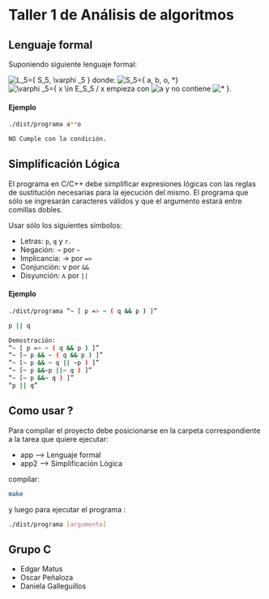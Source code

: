 # Taller 1 de Análisis de algoritmos

## Lenguaje formal
Suponiendo siguiente lenguaje formal:

![L_5=\{ S_5, \varphi _5 \}](https://render.githubusercontent.com/render/math?math=L_5%3D%5C%7B%20S_5%2C%20%5Cvarphi%20_5%20%5C%7D)
donde:
![S_5=\{ a, b, o, *\}](https://render.githubusercontent.com/render/math?math=S_5%3D%5C%7B%20a%2C%20b%2C%20o%2C%20*%5C%7D)
![\varphi _5=\{ x \in E_S_5 / x](https://render.githubusercontent.com/render/math?math=%5Cvarphi%20_5%3D%5C%7B%20x%20%5Cin%20E_S_5%20%2F%20x) empieza con ![a](https://render.githubusercontent.com/render/math?math=a) y no contiene ![* \}](https://render.githubusercontent.com/render/math?math=*%20%5C%7D).
  
#### Ejemplo
```bash
./dist/programa a**o

NO Cumple con la condición.
```

## Simplificación Lógica

El programa en C/C++ debe simplificar expresiones lógicas con las reglas de sustitución necesarias para la ejecución del mismo. El programa que sólo se ingresarán caracteres válidos y que el argumento estará entre comillas dobles.

 Usar sólo los siguientes símbolos:
   - Letras: `p`, `q` y `r`.
   - Negación: ¬ por `~`
   - Implicancia: → por `=>`
   - Conjunción: v por `&&`
   - Disyunción: ʌ por `||`

#### Ejemplo
```bash
./dist/programa “~ [ p => ~ ( q && p ) ]”

p || q

Demostración:
“~ [ p => ~ ( q && p ) ]”
“~ [~ p && ~ ( q && p ) ]”
“~ [~ p && ~ q || ~p ) ]”
“~ [~ p &&~p ||~ q ) ]”
“~ [~ p &&~ q ) ]”
“p || q”

```

## Como usar ? 

Para compilar el proyecto debe posicionarse en la carpeta correspondiente a la tarea que quiere ejecutar:

* app --> Lenguaje formal
* app2 --> Simplificación Lógica

compilar: 

```bash
make
```
y luego para ejecutar el programa :
```bash
./dist/programa [argumento]
```
## Grupo C
+ Edgar Matus 
+ Oscar Peñaloza
+ Daniela Galleguillos
